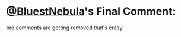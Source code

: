 # [@BluestNebula](https://replit.com/@BluestNebula)'s Final Comment:

bro comments are getting removed
that's crazy